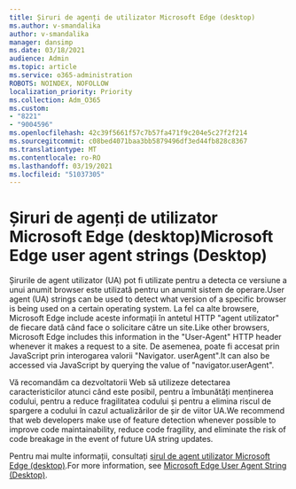 ```yaml
---
title: Șiruri de agenți de utilizator Microsoft Edge (desktop)
ms.author: v-smandalika
author: v-smandalika
manager: dansimp
ms.date: 03/18/2021
audience: Admin
ms.topic: article
ms.service: o365-administration
ROBOTS: NOINDEX, NOFOLLOW
localization_priority: Priority
ms.collection: Adm_O365
ms.custom:
- "8221"
- "9004596"
ms.openlocfilehash: 42c39f5661f57c7b57fa471f9c204e5c27f2f214
ms.sourcegitcommit: c08bed4071baa3bb5879496df3ed44fb828c8367
ms.translationtype: MT
ms.contentlocale: ro-RO
ms.lasthandoff: 03/19/2021
ms.locfileid: "51037305"
---
```

# <a name="microsoft-edge-user-agent-strings-desktop"></a><span data-ttu-id="33837-102">Șiruri de agenți de utilizator Microsoft Edge (desktop)</span><span class="sxs-lookup"><span data-stu-id="33837-102">Microsoft Edge user agent strings (Desktop)</span></span>

<span data-ttu-id="33837-103">Șirurile de agent utilizator (UA) pot fi utilizate pentru a detecta ce versiune a unui anumit browser este utilizată pentru un anumit sistem de operare.</span><span class="sxs-lookup"><span data-stu-id="33837-103">User agent (UA) strings can be used to detect what version of a specific browser is being used on a certain operating system.</span></span> <span data-ttu-id="33837-104">La fel ca alte browsere, Microsoft Edge include aceste informații în antetul HTTP "agent utilizator" de fiecare dată când face o solicitare către un site.</span><span class="sxs-lookup"><span data-stu-id="33837-104">Like other browsers, Microsoft Edge includes this information in the "User-Agent" HTTP header whenever it makes a request to a site.</span></span> <span data-ttu-id="33837-105">De asemenea, poate fi accesat prin JavaScript prin interogarea valorii "Navigator. userAgent".</span><span class="sxs-lookup"><span data-stu-id="33837-105">It can also be accessed via JavaScript by querying the value of "navigator.userAgent".</span></span>

<span data-ttu-id="33837-106">Vă recomandăm ca dezvoltatorii Web să utilizeze detectarea caracteristicilor atunci când este posibil, pentru a îmbunătăți menținerea codului, pentru a reduce fragilitatea codului și pentru a elimina riscul de spargere a codului în cazul actualizărilor de șir de viitor UA.</span><span class="sxs-lookup"><span data-stu-id="33837-106">We recommend that web developers make use of feature detection whenever possible to improve code maintainability, reduce code fragility, and eliminate the risk of code breakage in the event of future UA string updates.</span></span>

<span data-ttu-id="33837-107">Pentru mai multe informații, consultați [șirul de agent utilizator Microsoft Edge (desktop)](https://docs.microsoft.com/microsoft-edge/web-platform/user-agent-string).</span><span class="sxs-lookup"><span data-stu-id="33837-107">For more information, see [Microsoft Edge User Agent String (Desktop)](https://docs.microsoft.com/microsoft-edge/web-platform/user-agent-string).</span></span>

